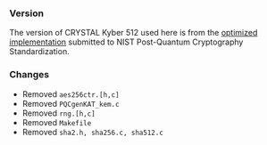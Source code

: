 ### Version


The version of CRYSTAL Kyber 512 used here is from the [optimized implementation](https://csrc.nist.gov/CSRC/media/Projects/Post-Quantum-Cryptography/documents/round-2/submissions/CRYSTALS-Kyber-Round2.zip) submitted to NIST Post-Quantum Cryptography Standardization.

### Changes

- Removed `aes256ctr.[h,c]`
- Removed `PQCgenKAT_kem.c`
- Removed `rng.[h,c]`
- Removed `Makefile`
- Removed `sha2.h, sha256.c, sha512.c`


